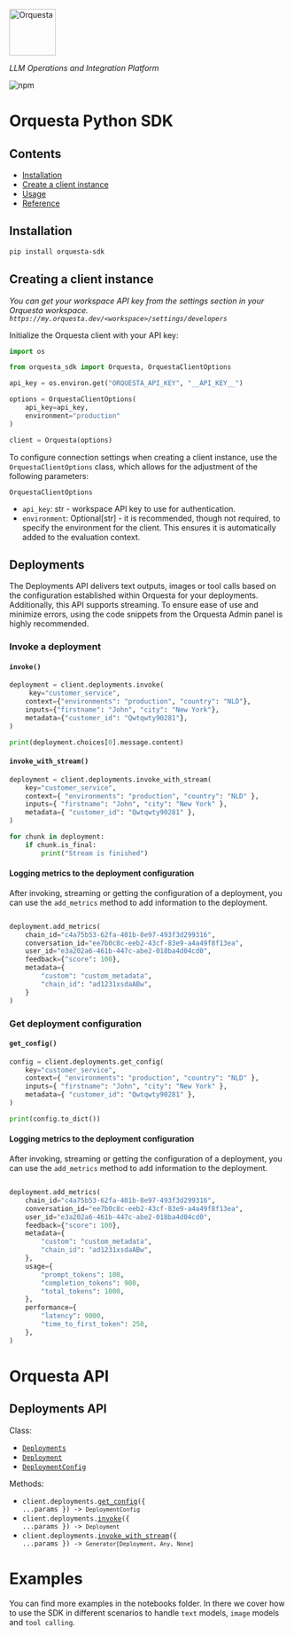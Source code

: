 <p align="left">
  <a href="https://orquesta.cloud" target="_blank">
    <img src="https://raw.githubusercontent.com/orquestadev/orquesta-javascript/main/img/banner.png" alt="Orquesta"  height="84">
  </a>
</p>

_LLM Operations and Integration Platform_

![npm](https://img.shields.io/pypi/v/orquesta-sdk)

# Orquesta Python SDK

## Contents

- [Installation](#installation)
- [Create a client instance](#createclient)
- [Usage](#usage)
- [Reference](#reference)

## Installation

<div id="installation"/>

```bash
pip install orquesta-sdk
```

## Creating a client instance

<div id="createclient"/>

_You can get your workspace API key from the settings section in your Orquesta workspace. `https://my.orquesta.dev/<workspace>/settings/developers`_

Initialize the Orquesta client with your API key:

```python
import os

from orquesta_sdk import Orquesta, OrquestaClientOptions

api_key = os.environ.get("ORQUESTA_API_KEY", "__API_KEY__")

options = OrquestaClientOptions(
    api_key=api_key,
    environment="production"
)

client = Orquesta(options)
```

To configure connection settings when creating a client instance, use the `OrquestaClientOptions` class, which allows for the adjustment of the following parameters:

`OrquestaClientOptions`

- `api_key`: str - workspace API key to use for authentication.
- `environment`: Optional[str] - it is recommended, though not required, to specify the environment for the client. This ensures it is automatically added to the evaluation context.

## Deployments

The Deployments API delivers text outputs, images or tool calls based on the configuration established within Orquesta for your deployments. Additionally, this API supports streaming. To ensure ease of use and minimize errors, using the code snippets from the Orquesta Admin panel is highly recommended.

### Invoke a deployment

#### `invoke()`

```python
deployment = client.deployments.invoke(
     key="customer_service",
    context={"environments": "production", "country": "NLD"},
    inputs={"firstname": "John", "city": "New York"},
    metadata={"customer_id": "Qwtqwty90281"},
)

print(deployment.choices[0].message.content)
```

#### `invoke_with_stream()`

```python
deployment = client.deployments.invoke_with_stream(
    key="customer_service",
    context={ "environments": "production", "country": "NLD" },
    inputs={ "firstname": "John", "city": "New York" },
    metadata={ "customer_id": "Qwtqwty90281" },
)

for chunk in deployment:
    if chunk.is_final:
        print("Stream is finished")
```

#### Logging metrics to the deployment configuration

After invoking, streaming or getting the configuration of a deployment, you can use the `add_metrics` method to add information to the deployment.

```python

deployment.add_metrics(
    chain_id="c4a75b53-62fa-401b-8e97-493f3d299316",
    conversation_id="ee7b0c8c-eeb2-43cf-83e9-a4a49f8f13ea",
    user_id="e3a202a6-461b-447c-abe2-018ba4d04cd0",
    feedback={"score": 100},
    metadata={
        "custom": "custom_metadata",
        "chain_id": "ad1231xsdaABw",
    }
)
```

### Get deployment configuration

#### `get_config()`

```python
config = client.deployments.get_config(
    key="customer_service",
    context={ "environments": "production", "country": "NLD" },
    inputs={ "firstname": "John", "city": "New York" },
    metadata={ "customer_id": "Qwtqwty90281" },
)

print(config.to_dict())
```

#### Logging metrics to the deployment configuration

After invoking, streaming or getting the configuration of a deployment, you can use the `add_metrics` method to add information to the deployment.

```python

deployment.add_metrics(
    chain_id="c4a75b53-62fa-401b-8e97-493f3d299316",
    conversation_id="ee7b0c8c-eeb2-43cf-83e9-a4a49f8f13ea",
    user_id="e3a202a6-461b-447c-abe2-018ba4d04cd0",
    feedback={"score": 100},
    metadata={
        "custom": "custom_metadata",
        "chain_id": "ad1231xsdaABw",
    },
    usage={
        "prompt_tokens": 100,
        "completion_tokens": 900,
        "total_tokens": 1000,
    },
    performance={
        "latency": 9000,
        "time_to_first_token": 250,
    },
)
```

# Orquesta API

## Deployments API

Class:

- <code><a href="https://github.com/orquestadev/orquesta-python/blob/orquesta_sdk/api_resources/deployments.ts#L277">Deployments</a></code>
- <code><a href="https://github.com/orquestadev/orquesta-python/blob/orquesta_sdk/api_resources/deployments.ts#L165">Deployment</a></code>
- <code><a href="https://github.com/orquestadev/orquesta-python/blob/main/orquesta_sdk/api_resources/deployments.ts#L209">DeploymentConfig</a></code>

Methods:

- <code>client.deployments.<a href="https://github.com/orquestadev/orquesta-python/blob/main/orquesta_sdk/api_resources/deployments.ts#L306">get_config</a>({ ...params }) -> `DeploymentConfig`</code>
- <code>client.deployments.<a href="https://github.com/orquestadev/orquesta-python/blob/orquesta_sdk/api_resources/deployments.ts#L325">invoke</a>({ ...params }) -> `Deployment` </code>
- <code>client.deployments.<a href="https://github.com/orquestadev/orquesta-python/blob/orquesta_sdk/api_resources/deployments.ts#L359">invoke_with_stream</a>({ ...params }) -> `Generator[Deployment, Any, None]` </code>

# Examples

You can find more examples in the notebooks folder. In there we cover how to use the SDK in different scenarios to handle `text` models, `image` models and `tool calling`.
